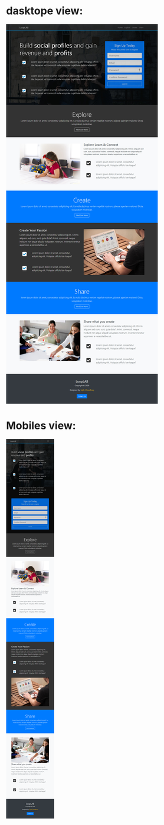 ﻿# dasktope view:
![Screenshot_2020-05-23 ABOUT LoopLAB](Screenshot_2020-05-23%20ABOUT%20LoopLAB.jpg)

# Mobiles view:
![Screenshot_2020-05-23 ABOUT LoopLAB](Screenshot_2020-05-23%20ABOUT%20LoopLAB.png)
